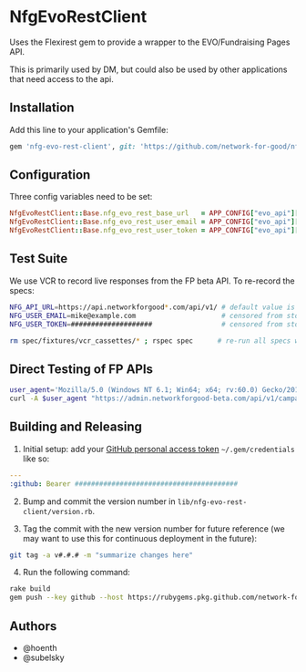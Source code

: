 # NfgEvoRestClient

Uses the Flexirest gem to provide a wrapper to the EVO/Fundraising Pages API.

This is primarily used by DM, but could also be used by other applications that need access to the api.

## Installation

Add this line to your application's Gemfile:

```ruby
gem 'nfg-evo-rest-client', git: 'https://github.com/network-for-good/nfg-evo-rest-client.git'
```

## Configuration

Three config variables need to be set:

```ruby
NfgEvoRestClient::Base.nfg_evo_rest_base_url   = APP_CONFIG["evo_api"]["base_url"]
NfgEvoRestClient::Base.nfg_evo_rest_user_email = APP_CONFIG["evo_api"]["user_email"]
NfgEvoRestClient::Base.nfg_evo_rest_user_token = APP_CONFIG["evo_api"]["user_token"]
```

## Test Suite

We use VCR to record live responses from the FP beta API. To re-record the specs:

```bash
NFG_API_URL=https://api.networkforgood*.com/api/v1/ # default value is admin.networkforgood-beta.com
NFG_USER_EMAIL=mike@example.com                     # censored from storage by VCR
NFG_USER_TOKEN=####################                 # censored from storage by VCR

rm spec/fixtures/vcr_cassettes/* ; rspec spec      # re-run all specs while recording fresh API responses
```

## Direct Testing of FP APIs

```bash
user_agent='Mozilla/5.0 (Windows NT 6.1; Win64; x64; rv:60.0) Gecko/20100101 Firefox/60.0'
curl -A $user_agent "https://admin.networkforgood-beta.com/api/v1/campaigns?user_email=mike@example.com&user_token=###&entity_id=1" > campaigns.json
```

## Building and Releasing

1. Initial setup: add your [GitHub personal access token](https://docs.github.com/en/github/authenticating-to-github/creating-a-personal-access-token) `~/.gem/credentials` like so:

```yaml
---
:github: Bearer ########################################
```

2. Bump and commit the version number in `lib/nfg-evo-rest-client/version.rb`.

3. Tag the commit with the new version number for future reference (we may want to use this for continuous deployment in the future):

```bash
git tag -a v#.#.# -m "summarize changes here"
```

4. Run the following command:

```bash
rake build
gem push --key github --host https://rubygems.pkg.github.com/network-for-good pkg/nfg-evo-rest-client-#.#.#.gem
```

## Authors

* @hoenth
* @subelsky
